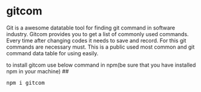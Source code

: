 # gitcom
Git is a awesome datatable tool for finding git command in software industry. Gitcom provides you to get a list of commonly used commands. Every time after changing codes it needs to save and record. For this git commands are necessary must. This is a public used most common and git command data table for using easily.

to install gitcom use below command in npm(be sure that you have installed npm in your machine)
##<pre>npm i gitcom</pre><br>

